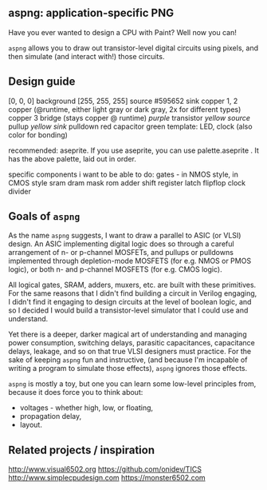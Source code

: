 aspng: application-specific PNG
-------------------------------

Have you ever wanted to design a CPU with Paint? Well now you can!

`aspng` allows you to draw out transistor-level digital circuits using pixels,
and then simulate (and interact with!) those circuits.

Design guide
------------
[0, 0, 0]        background
[255, 255, 255]  source
#595652          sink
copper 1, 2      copper  (@runtime, either light gray or dark gray, 2x for different types)
copper 3         bridge  (stays copper @ runtime)
_purple_         transistor
_yellow_ _source_   pullup
_yellow_ _sink_   pulldown
red               capacitor
green            template: LED, clock (also color for bonding)

recommended: aseprite. If you use aseprite, you can use palette.aseprite . It
has the above palette, laid out in order.

specific components i want to be able to do:
gates - in NMOS style, in CMOS style
sram
dram
mask rom
adder
shift register
latch
flipflop
clock divider


Goals of `aspng`
----------------

As the name `aspng` suggests, I want to draw a parallel to ASIC (or VLSI)
design. An ASIC implementing digital logic does so through a careful
arrangement of n- or p-channel MOSFETs, and pullups or pulldowns implemented
through depletion-mode MOSFETS (for e.g. NMOS or PMOS logic), or both n- and
p-channel MOSFETS (for e.g. CMOS logic). 

All logical gates, SRAM, adders, muxers, etc. are built with these primitives.
For the same reasons that I didn't find building a circuit in Verilog engaging,
I didn't find it engaging to design circuits at the level of boolean logic, and
so I decided I would build a transistor-level simulator that I could use and
understand.

Yet there is a deeper, darker magical art of understanding and managing power
consumption, switching delays, parasitic capacitances, capacitance delays,
leakage, and so on that true VLSI designers must practice. For the sake of
keeping `aspng` fun and instructive, (and because I'm incapable of writing a
program to simulate those effects), `aspng` ignores those effects.

`aspng` is mostly a toy, but one you can learn some low-level principles from,
because it does force you to think about:
* voltages - whether high, low, or floating,
* propagation delay,
* layout.

Related projects / inspiration
------------------------------

<http://www.visual6502.org>
<https://github.com/onidev/TICS>
<http://www.simplecpudesign.com>
<https://monster6502.com>
